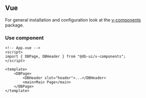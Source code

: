 ## Vue

For general installation and configuration look at the [v-components](https://www.npmjs.com/package/@db-ui/v-components) package.

### Use component

```vue App.vue
<!-- App.vue -->
<script>
import { DBPage, DBHeader } from "@db-ui/v-components";
</script>

<template>
	<DBPage>
		<DBHeader slot="header">...</DBHeader>
		<main>Main Page</main>
	</DBPage>
</template>
```
